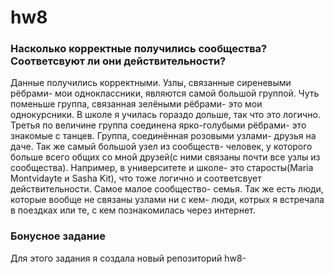 # hw8
### Насколько корректные получились сообщества? Соответсвуют ли они действительности?
Данные получились корректными. Узлы, связанные сиреневыми рёбрами- мои одноклассники, являются самой большой группой. Чуть поменьше группа, связанная зелёными рёбрами- это мои однокурсники. В школе я училась гораздо дольше, так что это логично. Третья по величине группа соединена ярко-голубыми рёбрами- это знакомые с танцев. Группа, соединённая розовыми узлами- друзья на даче. Так же самый большой узел из сообществ- человек, у которого больше всего общих со мной друзей(с ними связаны почти все узлы из сообщества). Например, в университете и школе- это старосты(Maria Montvidayte и Sasha Kit), что тоже логично и соответсвует действительности. Самое малое сообщество- семья. Так же есть люди, которые вообще не связаны узлами ни с кем- люди, котрых я встречала в поездках или те, с кем познакомилась через интернет.

### Бонусное задание
Для этого задания я создала новый репозиторий hw8-
